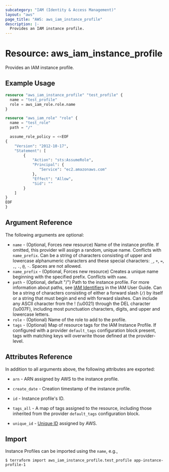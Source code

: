 ```yaml
---
subcategory: "IAM (Identity & Access Management)"
layout: "aws"
page_title: "AWS: aws_iam_instance_profile"
description: |-
  Provides an IAM instance profile.
---
```


# Resource: aws_iam_instance_profile

Provides an IAM instance profile.

## Example Usage

```terraform
resource "aws_iam_instance_profile" "test_profile" {
  name = "test_profile"
  role = aws_iam_role.role.name
}

resource "aws_iam_role" "role" {
  name = "test_role"
  path = "/"

  assume_role_policy = <<EOF
{
    "Version": "2012-10-17",
    "Statement": [
        {
            "Action": "sts:AssumeRole",
            "Principal": {
               "Service": "ec2.amazonaws.com"
            },
            "Effect": "Allow",
            "Sid": ""
        }
    ]
}
EOF
}
```

## Argument Reference

The following arguments are optional:

* `name` - (Optional, Forces new resource) Name of the instance profile. If omitted, this provider will assign a random, unique name. Conflicts with `name_prefix`. Can be a string of characters consisting of upper and lowercase alphanumeric characters and these special characters: `_`, `+`, `=`, `,`, `.`, `@`, `-`. Spaces are not allowed.
* `name_prefix` - (Optional, Forces new resource) Creates a unique name beginning with the specified prefix. Conflicts with `name`.
* `path` - (Optional, default "/") Path to the instance profile. For more information about paths, see [IAM Identifiers](https://docs.aws.amazon.com/IAM/latest/UserGuide/Using_Identifiers.html) in the IAM User Guide. Can be a string of characters consisting of either a forward slash (`/`) by itself or a string that must begin and end with forward slashes. Can include any ASCII character from the ! (\u0021) through the DEL character (\u007F), including most punctuation characters, digits, and upper and lowercase letters.
* `role` - (Optional) Name of the role to add to the profile.
* `tags` - (Optional) Map of resource tags for the IAM Instance Profile. If configured with a provider `default_tags` configuration block present, tags with matching keys will overwrite those defined at the provider-level.

## Attributes Reference

In addition to all arguments above, the following attributes are exported:

* `arn` - ARN assigned by AWS to the instance profile.
* `create_date` - Creation timestamp of the instance profile.
* `id` - Instance profile's ID.
* `tags_all` - A map of tags assigned to the resource, including those inherited from the provider `default_tags` configuration block.
* `unique_id` - [Unique ID][1] assigned by AWS.

  [1]: https://docs.aws.amazon.com/IAM/latest/UserGuide/Using_Identifiers.html#GUIDs

## Import

Instance Profiles can be imported using the `name`, e.g.,

```
$ terraform import aws_iam_instance_profile.test_profile app-instance-profile-1
```

